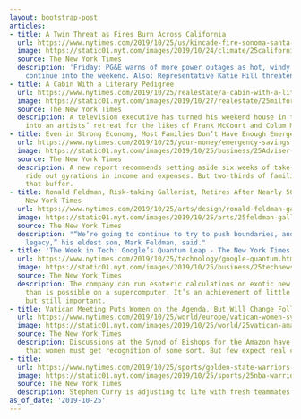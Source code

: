 ```yaml
---
layout: bootstrap-post
articles:
- title: A Twin Threat as Fires Burn Across California
  url: https://www.nytimes.com/2019/10/25/us/kincade-fire-sonoma-santa-clarita.html
  image: https://static01.nyt.com/images/2019/10/24/climate/25californiatoday/25californiatoday-facebookJumbo-v2.jpg
  source: The New York Times
  description: 'Friday: PG&E warns of more power outages as hot, windy conditions
    continue into the weekend. Also: Representative Katie Hill threatens legal action.'
- title: A Cabin With a Literary Pedigree
  url: https://www.nytimes.com/2019/10/25/realestate/a-cabin-with-a-literary-pedigree.html
  image: https://static01.nyt.com/images/2019/10/27/realestate/25milford1/25milford1-facebookJumbo.jpg
  source: The New York Times
  description: A television executive has turned his weekend house in the Poconos
    into an artists’ retreat for the likes of Frank McCourt and Colum McCann.
- title: Even in Strong Economy, Most Families Don’t Have Enough Emergency Savings
  url: https://www.nytimes.com/2019/10/25/your-money/emergency-savings.html
  image: https://static01.nyt.com/images/2019/10/25/business/25Adviser-illo/25Adviser-illo-facebookJumbo.jpg
  source: The New York Times
  description: A new report recommends setting aside six weeks of take-home pay to
    ride out gyrations in income and expenses. But two-thirds of families don’t have
    that buffer.
- title: Ronald Feldman, Risk-taking Gallerist, Retires After Nearly 50 Years - The
    New York Times
  url: https://www.nytimes.com/2019/10/25/arts/design/ronald-feldman-gallerist-retires.html
  image: https://static01.nyt.com/images/2019/10/25/arts/25feldman-gallery-item/25feldman-gallery-item-facebookJumbo.jpg
  source: The New York Times
  description: "“We’re going to continue to try to push boundaries, and continue Ron’s
    legacy,” his eldest son, Mark Feldman, said."
- title: 'The Week in Tech: Google’s Quantum Leap - The New York Times'
  url: https://www.nytimes.com/2019/10/25/technology/google-quantum.html
  image: https://static01.nyt.com/images/2019/10/25/business/25technewsletter/25technewsletter-facebookJumbo.jpg
  source: The New York Times
  description: The company can run esoteric calculations on exotic new hardware faster
    than is possible on a supercomputer. It’s an achievement of little practical use,
    but still important.
- title: Vatican Meeting Puts Women on the Agenda, But Will Change Follow?
  url: https://www.nytimes.com/2019/10/25/world/europe/vatican-women-synod-bishops-amazon.html
  image: https://static01.nyt.com/images/2019/10/25/world/25vatican-amazon-women1/merlin_162303438_fc8b85f3-d413-4305-b5ee-d37e1a048bff-facebookJumbo.jpg
  source: The New York Times
  description: Discussions at the Synod of Bishops for the Amazon have acknowledged
    that women must get recognition of some sort. But few expect real change.
- title: 
  url: https://www.nytimes.com/2019/10/25/sports/golden-state-warriors-clippers-nba.html
  image: https://static01.nyt.com/images/2019/10/25/sports/25nba-warriorsWEB1/merlin_163275348_d91d4883-2c0a-4cba-b506-38019f1840e7-facebookJumbo.jpg
  source: The New York Times
  description: Stephen Curry is adjusting to life with fresh teammates.
as_of_date: '2019-10-25'
---
```



